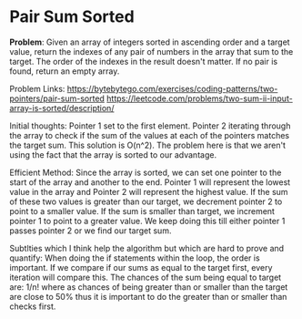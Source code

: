 # Pair Sum Sorted

**Problem**: Given an array of integers sorted in ascending order and a target value, return the indexes of any pair of numbers in the array that sum to the target. The order of the indexes in the result doesn't matter. If no pair is found, return an empty array.

Problem Links:
https://bytebytego.com/exercises/coding-patterns/two-pointers/pair-sum-sorted
https://leetcode.com/problems/two-sum-ii-input-array-is-sorted/description/

Initial thoughts: Pointer 1 set to the first element. Pointer 2 iterating through the array to check if the sum of the values at each of the pointers matches the target sum. This solution is O(n^2). The problem here is that we aren't using the fact that the array is sorted to our advantage.

Efficient Method: Since the array is sorted, we can set one pointer to the start of the array and another to the end. Pointer 1 will represent the lowest value in the array and Pointer 2 will represent the highest value. If the sum of these two values is greater than our target, we decrement pointer 2 to point to a smaller value. If the sum is smaller than target, we increment pointer 1 to point to a greater value. We keep doing this till either pointer 1 passes pointer 2 or we find our target sum.

Subtlties which I think help the algorithm but which are hard to prove and quantify: When doing the if statements within the loop, the order is important. If we compare if our sums as equal to the target first, every iteration will compare this. The chances of the sum being equal to target are: 1/n! where as chances of being greater than or smaller than the target are close to 50% thus it is important to do the greater than or smaller than checks first.